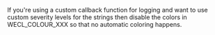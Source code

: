 If you're using a custom callback function for logging and want to use custom severity levels for the strings then disable the colors in WECL_COLOUR_XXX so that no automatic coloring happens.

